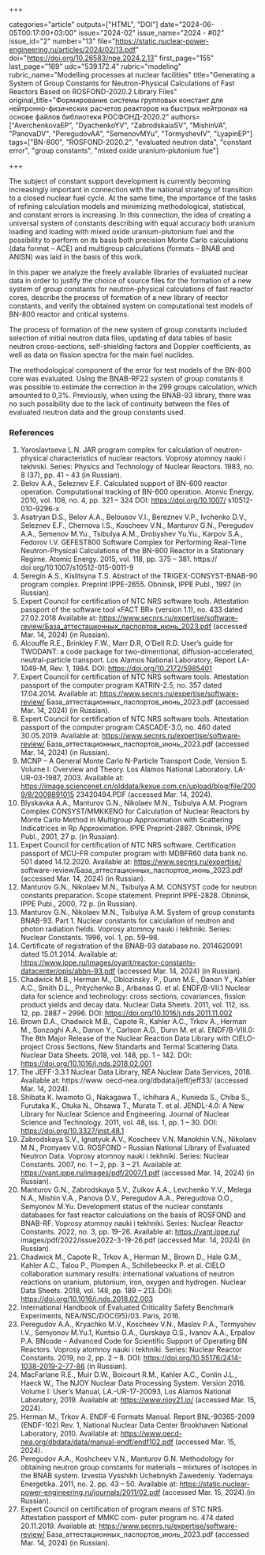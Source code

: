 +++

categories="article"
outputs=["HTML", "DOI"]
date="2024-06-05T00:17:00+03:00"
issue="2024-02"
issue_name="2024 - #02"
issue_id="2"
number="13"
file="https://static.nuclear-power-engineering.ru/articles/2024/02/13.pdf"
doi="https://doi.org/10.26583/npe.2024.2.13"
first_page="155"
last_page="169"
udc="539.172.4"
rubric="modeling"
rubric_name="Modelling processes at nuclear facilities"
title="Generating a System of Group Constants for Neutron-Physical Calculations of Fast Reactors Based on ROSFOND-2020.2 Library Files"
original_title="Формирование системы групповых констант для нейтронно-физических расчетов реакторов на быстрых нейтронах на основе файлов библиотеки РОСФОНД-2020.2"
authors=["AverchenkovaEP", "DyachenkoYV", "ZabrodskaiaSV", "MishinVA", "PanovaDV", "PeregudovAA", "SemenovMYu", "TormyshevIV", "LyapinEP"]
tags=["BN-800", "ROSFOND-2020.2", "evaluated neutron data", "constant error", "group constants", "mixed oxide uranium-plutonium fue"]

+++

The subject of constant support development is currently becoming increasingly important in connection with the national strategy of transition to a closed nuclear fuel cycle. At the same time, the importance of the tasks of refining calculation models and minimizing methodological, statistical, and constant errors is increasing. In this connection, the idea of creating a universal system of constants describing with equal accuracy both uranium loading and loading with mixed oxide uranium-plutonium fuel and the possibility to perform on its basis both precision Monte Carlo calculations (data format – ACE) and multigroup calculations (formats – BNAB and ANISN) was laid in the basis of this work.

In this paper we analyze the freely available libraries of evaluated nuclear data in order to justify the choice of source files for the formation of a new system of group constants for neutron-physical calculations of fast reactor cores, describe the process of formation of a new library of reactor constants, and verify the obtained system on computational test models of BN-800 reactor and critical systems.

The process of formation of the new system of group constants included selection of initial neutron data files, updating of data tables of basic neutron cross-sections, self-shielding factors and Doppler coefficients, as well as data on fission spectra for the main fuel nuclides.

The methodological component of the error for test models of the BN-800 core was evaluated. Using the BNAB-RF22 system of group constants it was possible to estimate the correction in the 299 groups calculation, which amounted to 0,3%. Previously, when using the BNAB-93 library, there was no such possibility due to the lack of continuity between the files of evaluated neutron data and the group constants used.

### References

1. Yaroslavtseva L.N. JAR program complex for calculation of neutron-physical characteristics of nuclear reactors. Voprosy atomnoy nauki i tekhniki. Series: Physics and Technology of Nuclear Reactors. 1983, no. 8 (37), pp. 41 – 43 (in Russian).
2. Belov A.A., Seleznev E.F. Calculated support of BN-600 reactor operation. Computational tracking of BN-600 operation. Atomic Energy. 2010, vol. 108, no. 4, pp. 321 – 324 DOI: https://doi.org/10.1007/ s10512-010-9296-x
3. Asatryan D.S., Belov A.A., Belousov V.I., Bereznev V.P., Ivchenko D.V., Seleznev E.F., Chernova I.S., Koscheev V.N., Manturov G.N., Peregudov A.A., Semenov M.Yu., Tsibulya A.M., Drobyshev Yu.Yu., Karpov S.A., Fedorov I.V. GEFEST800 Software Complex for Performing Real-Time Neutron-Physical Calculations of the BN-800 Reactor in a Stationary Regime. Atomic Energy. 2015, vol. 118, pp. 375 – 381. https:// doi.org/10.1007/s10512-015-0011-9
4. Seregin A.S., Kislitsyna T.S. Abstract of the TRIGEX-CONSYST-BNAB-90 program complex. Preprint IPPE-2655. Obninsk, IPPE Publ., 1997 (in Russian).
5. Expert Council for certification of NTC NRS software tools. Attestation passport of the software tool «FACT BR» (version 1.1), no. 433 dated 27.02.2018 Available at: https://www.secnrs.ru/expertise/software-review/База_аттестационных_паспортов_июнь_2023.pdf (accessed Mar. 14, 2024) (in Russian).
6. Alcouffe R.E., Brinkley F.W., Marr D.R, O’Dell R.D. User’s guide for TWODANT: a code package for two-dimentional, diffusion-accelerated, neutral-particle transport. Los Alamos National Laboratory, Report LA-1049-M, Rev. 1, 1984. DOI: https://doi.org/10.2172/5985401
7. Expert Council for certification of NTC NRS software tools. Attestation passport of the computer program KATRIN-2.5, no. 357 dated 17.04.2014. Available at: https://www.secnrs.ru/expertise/software-review/ База_аттестационных_паспортов_июнь_2023.pdf (accessed Mar. 14, 2024) (in Russian).
8. Expert Council for certification of NTC NRS software tools. Attestation passport of the computer program CASCADE-3.0, no. 460 dated 30.05.2019. Available at: https://www.secnrs.ru/expertise/software-review/ База_аттестационных_паспортов_июнь_2023.pdf (accessed Mar. 14, 2024) (in Russian).
9. MCNP – A General Monte Carlo N-Particle Transport Code, Version 5. Volume I: Overview and Theory. Los Alamos National Laboratory. LA-UR-03-1987, 2003. Available at: https://image.sciencenet.cn/olddata/kexue.com.cn/upload/blog/file/2009/8/2009891015 23420494.PDF (accessed Mar. 14, 2024).
10. Blyskavka A.A., Manturov G.N., Nikolaev M.N., Tsibulya A.M. Program Complex CONSYST/ММККENO for Calculation of Nuclear Reactors by Monte Carlo Method in Multigroup Approximation with Scattering Indicatrices in Rp Approximation. IPPE Preprint-2887. Obninsk, IPPE Publ., 2001, 27 p. (in Russian).
11. Expert Council for certification of NTC NRS software. Certification passport of MCU-FR computer program with MDBFR60 data bank no. 501 dated 14.12.2020. Available at: https://www.secnrs.ru/expertise/ software-review/База_аттестационных_паспортов_июнь_2023.pdf (accessed Mar. 14, 2024) (in Russian).
12. Manturov G.N., Nikolaev M.N., Tsibulya A.M. CONSYST code for neutron constants preparation. Scope statement. Preprint IPPE-2828. Obninsk, IPPE Publ., 2000, 72 p. (in Russian).
13. Manturov G.N., Nikolaev M.N., Tsibulya A.M. System of group constants BNAB-93. Part 1. Nuclear constants for calculation of neutron and photon radiation fields. Voprosy atomnoy nauki i tekhniki. Series: Nuclear Constants. 1996, vol. 1, pp. 59–98.
14. Certificate of registration of the BNAB-93 database no. 2014620091 dated 15.01.2014. Available at: https://www.ippe.ru/images/oyarit/reactor-constants-datacenter/opis/abbn-93.pdf (accessed Mar. 14, 2024) (in Russian).
15. Chadwick M.B., Herman M., Oblozinsky. P., Dunn M.E., Danon Y., Kahler A.C., Smith D.L., Pritychenko B., Arbanas G. et al. ENDF/B-VII.1 Nuclear data for science and technology: cross sections, covariances, fission product yields and decay data. Nuclear Data Sheets. 2011, vol. 112, iss. 12, pp. 2887 – 2996. DOI: https://doi.org/10.1016/j.nds.2011.11.002
16. Brown D.A., Chadwick M.B., Capote R., Kahler A.C., Trkov A., Herman M., Sonzoghi A.A., Danon Y., Carlson A.D., Dunn M. et al. ENDF/B-VIII.0: The 8th Major Release of the Nuclear Reaction Data Library with CIELO-project Cross Sections, New Standarts and Termal Scattering Data. Nuclear Data Sheets. 2018, vol. 148, pp. 1 – 142. DOI: https://doi.org/10.1016/j.nds.2018.02.001
17. The JEFF-3.3.1 Nuclear Data Library, NEA Nuclear Data Services, 2018. Available at: https://www. oecd-nea.org/dbdata/jeff/jeff33/ (accessed Mar. 14, 2024).
18. Shibata K. Iwamoto O., Nakagawa T., Ichihara A., Kunieda S., Chiba S., Furutaka K., Otuka N., Ohsawa T., Murata T. et al. JENDL-4.0: A New Library for Nuclear Science and Engineering. Journal of Nuclear Science and Technology. 2011, vol. 48, iss. 1, pp. 1 – 30. DOI: https://doi.org/10.3327/jnst.48.1
19. Zabrodskaya S.V., Ignatyuk A.V., Koscheev V.N. Manokhin V.N., Nikolaev M.N., Pronyaev V.G. ROSFOND – Russian National Library of Evaluated Neutron Data. Voprosy atomnoy nauki i tekhniki. Series: Nuclear Constants. 2007, no. 1 – 2, pp. 3 – 21. Available at: https://vant.ippe.ru/images/pdf/2007/1.pdf (accessed Mar. 14, 2024) (in Russian).
20. Manturov G.N., Zabrodskaya S.V., Zuikov A.A., Levchenko Y.V., Melega N.A., Mishin V.A., Panova D.V., Peregudov A.A., Peregudova O.O., Semyonov M.Yu. Development status of the nuclear constants databases for fast reactor calculations on the basis of ROSFOND and BNAB-RF. Voprosy atomnoy nauki i tekhniki. Series: Nuclear Reactor Constants. 2022, no. 3, pp. 19–26. Available at: https://vant.ippe.ru/ images/pdf/2022/issue2022-3-19-26.pdf (accessed Mar. 14, 2024) (in Russian).
21. Chadwick M., Capote R., Trkov A., Herman M., Brown D., Hale G.M., Kahler A.C., Talou P., Plompen A., Schillebeeckx P. et al. CIELO collaboration summary results: international valuations of neutron reactions on uranium, plutonium, iron, oxygen and hydrogen. Nuclear Data Sheets. 2018, vol. 148, pp. 189 – 213. DOI: https://doi.org/10.1016/j.nds.2018.02.003
22. International Handbook of Evaluated Criticality Safety Benchmark Experiments, NEA/NSC/DOC(95)/03. Paris, 2016.
23. Peregudov A.A., Kryachko M.V., Koscheev V.N., Maslov P.A., Tormyshev I.V., Semyonov M.Yu.1, Kuntsio G.A., Gurskaya O.S., Ivanov A.A., Erpalov P.A. BNcode – Advanced Code for Scientific Support of Operating BN Reactors. Voprosy atomnoy nauki i tekhniki. Series: Nuclear Reactor Constants. 2019, no 2, pp. 2 – 8. DOI: https://doi.org/10.55176/2414-1038-2019-2-77-86 (in Russian).
24. MacFarlane R.E., Muir D.W., Boicourt R.M., Kahler A.C., Conlin J.L., Haeck W., The NJOY Nuclear Data Processing System. Version 2016. Volume I: User’s Manual, LA.-UR-17-20093, Los Alamos National Laboratory, 2019. Available at: https://www.njoy21.io/ (accessed Mar. 15, 2024).
25. Herman M., Trkov A. ENDF-6 Formats Manual. Report BNL-90365-2009 (ENDF-102) Rev. 1, National Nuclear Data Center Brookhaven National Laboratory, 2010. Available at: https://www.oecd-nea.org/dbdata/data/manual-endf/endf102.pdf (accessed Mar. 15, 2024).
26. Peregudov A.A., Koshcheev V.N., Manturov G.N. Methodology for obtaining neutron group constants for materials – mixtures of isotopes in the BNAB system. Izvestia Vysshikh Uchebnykh Zawedeniy. Yadernaya Energetika. 2011, no. 2. pp. 43 – 50. Available at: https://static.nuclear-power-engineering.ru/journals/2011/02.pdf (accessed Mar. 15, 2024).(in Russian).
27. Expert Council on certification of program means of STC NRS. Attestation passport of MMKC com- puter program no. 474 dated 20.11.2019. Available at: https://www.secnrs.ru/expertise/software-review/ База_аттестационных_паспортов_июнь_2023.pdf (accessed Mar. 14, 2024) (in Russian).